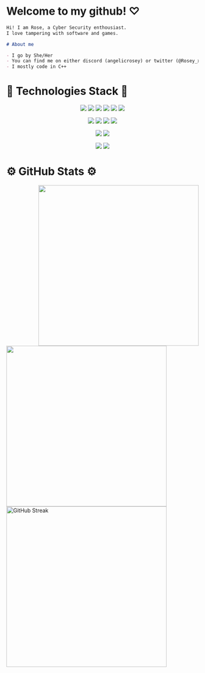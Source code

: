 # Welcome to my github! ♡ #

```md
Hi! I am Rose, a Cyber Security enthousiast.
I love tampering with software and games.

# About me

- I go by She/Her
- You can find me on either discord (angelicrosey) or twitter (@Rosey_x_x)
- I mostly code in C++
```

# 🔧 Technologies Stack 🔧 #
<div align="center">
    
![](https://img.shields.io/badge/Code-C++-informational?style=flat&logo=cplusplus&logoColor=white&color=blueviolet)
![](https://img.shields.io/badge/Code-C-informational?style=flat&logo=c&logoColor=white&color=blueviolet)
![](https://img.shields.io/badge/Code-assembly-informational?style=flat&logo=assemblyscript&logoColor=white&color=blueviolet)
![](https://img.shields.io/badge/Code-TypeScript-informational?style=flat&logo=TypeScript&logoColor=white&color=blueviolet)
![](https://img.shields.io/badge/Code-JavaScript-informational?style=flat&logo=JavaScript&logoColor=white&color=blueviolet)
![](https://img.shields.io/badge/Code-Go-informational?style=flat&logo=go&logoColor=white&color=blueviolet)

![](https://img.shields.io/badge/OS-Windows-informational?style=flat&logo=windows&logoColor=white&color=blueviolet)
![](https://img.shields.io/badge/OS-Linux-informational?style=flat&logo=linux&logoColor=white&color=blueviolet)
![](https://img.shields.io/badge/OS-Arch-informational?style=flat&logo=archlinux&logoColor=white&color=blueviolet)
![](https://img.shields.io/badge/OS-Debian-informational?style=flat&logo=debian&logoColor=white&color=blueviolet)

![](https://img.shields.io/badge/Compiler-LLVM-informational?style=flat&logo=llvm&logoColor=white&color=blueviolet)
![](https://img.shields.io/badge/Compiler-Cmake-informational?style=flat&logo=cmake&logoColor=white&color=blueviolet)

![](https://img.shields.io/badge/Virtualization-Docker-informational?style=flat&logo=docker&logoColor=white&color=blueviolet)
![](https://img.shields.io/badge/GitHub-Git-informational?style=flat&logo=git&logoColor=white&color=blueviolet)
</div>

# ⚙️ GitHub Stats ⚙️ #
<div>
    <img align="right" width="420px" src="https://github-profile-trophy.vercel.app/?username=roseyyx&theme=dracula&no-bg=true&no-frame=true&row=3&column=3">
  <div align="left">
    <img src="https://github-readme-stats.vercel.app/api/top-langs/?username=Roseyyx&hide=java,html,tex&title_color=ffffff&text_color=c9cacc&icon_color=blueviolet&bg_color=ffffff&langs_count=3" width="420px"/>
    <br>
    <img width="420px" src="https://streak-stats.demolab.com?user=roseyyx&theme=dracula&date_format=M%20j%5B%2C%20Y%5D&card_width=550&background=000000" alt="GitHub Streak" />
  </div>
</div>
